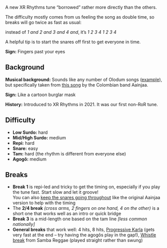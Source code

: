 A new XR Rhythms tune “borrowed” rather more directly than the others.  

The difficulty mostly comes from us feeling the song as double time, so breaks will go twice as fast as usual:

instead of *1 and 2 and 3 and 4 and*, it’s *1 2 3 4 1 2 3 4*

A helpful tip is to start the snares off first to get everyone in time.  

**Sign:** Fingers past your eyes

## Background

**Musical background:** Sounds like any number of Olodum songs ([example](https://youtu.be/A3o30YJiWsc)), but specifically taken from [this song](https://youtu.be/0Pq8vOVbvzs) by the Colombian band Aainjaa.

**Sign:** Like a cartoon burglar mask

**History:** Introduced to XR Rhythms in 2021. It was our first non-RoR tune.

## Difficulty

* **Low Surdo:** hard
* **Mid/High Surdo:** medium
* **Repi:** hard
* **Snare:** easy
* **Tam:** hard (the rhythm is different from everyone else)
* **Agogô:** medium

## Breaks

* **Break 1** is repi-led and tricky to get the timing on, especially if you play the tune fast. Start slow and let it groove!  
  You can also [keep the snares going throughout](/#/listen/Stolen/Break%201%20Snare) like the original Aainjaa version to help with the timing
* The **2/4 break** *(cross arms, 2 fingers on one hand, 4 on the other)* is a short one that works well as an intro or quick bridge
* **Break 3** is a mid-length one based on the tam line _[less common nationally]_
* **General breaks** that work well: 4 hits, 8 hits, [Progressive Karla](/#/listen/Stolen/Progressive%20Karla%20Stolen) (gets very fast at the end – try having the agogôs play in the gap!), [Whistle break](/#/listen/Stolen/Whistle%20Break%20Stolen) from Samba Reggae (played straight rather than swung)
